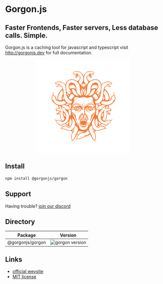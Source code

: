 # Gorgon.js

## Faster Frontends, Faster servers, Less database calls. Simple.

Gorgon.js is a caching tool for javascript and typescript visit http://gorgonjs.dev for full documentation.

<p align="center">
  <img src="./logo.svg" width="300" height="300" align="center" />
</p>

## Install

```bash
npm install @gorgonjs/gorgon
```

## Support

Having trouble? [join our discord](https://discord.gg/54Z2GscCJr)

## Directory
| Package | Version |
|---------|---------|
|@gorgonjs/gorgon|![gorgon version](https://img.shields.io/npm/v/@gorgonjs/gorgon.svg?label=%20)|

## Links
- [official wevsite](http://gorgonjs.dev)
- [MIT license]('./LICENSE)
